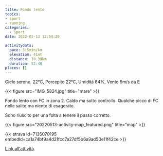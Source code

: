 ```yaml
---
title: Fondo lento
topics:
- sport
- running
categories: 
  - Sport
date: 2022-05-13 12:54:29

activitydata:
  pace: 5:5min/km
  elevation: 41mt
  distance: 10.39km
  duration: 52:48
places: []
---
```


Cielo sereno, 22°C, Percepito 22°C, Umidità 64%, Vento 5m/s da E

{{< figure src="IMG_5824.jpg" title="mare" >}}
<!--more-->

Fondo lento con FC in zona 2. Caldo ma sotto controllo. Qualche picco di FC nelle salite ma niente di esagerato.

Sono riuscito per una folta a tenere il passo corretto.

{{<  figure src="20220513-activity-map_featured.png" title="map" >}}

{{< strava id=7135070195 embedId=ca1a74bf9a4d21fcc7a27df5b6a9ad50e11f42ce >}}

[Link all'attività](https://strava.com/activities/7135070195).
